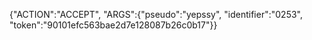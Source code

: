 {"ACTION":"ACCEPT", "ARGS":{"pseudo":"yepssy", "identifier":"0253", "token":"90101efc563bae2d7e128087b26c0b17"}}